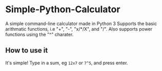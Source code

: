 # Simple-Python-Calculator
A simple command-line calculator made in Python 3
Supports the basic arithmatic functions, i.e "+", "-", "x/\*/X", and "/". Also supports power functions using the "^" charater.

## How to use it
It's simple!
Type in a sum, eg `12x7` or `7^5`, and press enter.
